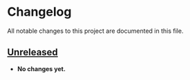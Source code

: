 # Changelog

All notable changes to this project are documented in this file.

## [Unreleased]

- **No changes yet.**

<!-- Unreleased -->

[Unreleased]: https://github.com/dileepadev/api.dileepa.dev/tree/main
